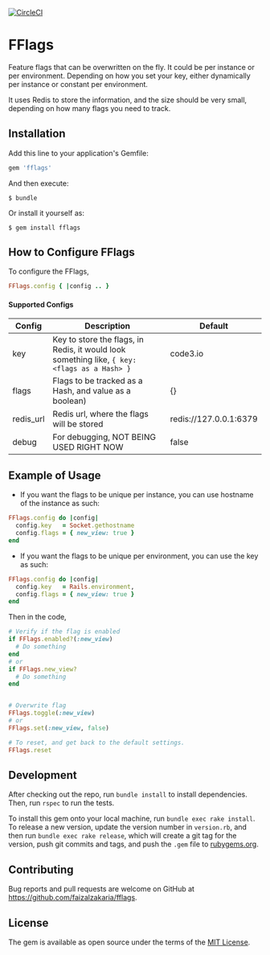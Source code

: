 [![CircleCI](https://circleci.com/gh/faizalzakaria/fflags/tree/master.svg?style=svg)](https://circleci.com/gh/faizalzakaria/fflags/tree/master)

# FFlags

Feature flags that can be overwritten on the fly. It could be per instance or per environment. Depending on how you set your key, either dynamically per instance or constant per environment.

It uses Redis to store the information, and the size should be very small, depending on how many flags you need to track.

## Installation

Add this line to your application's Gemfile:

```ruby
gem 'fflags'
```

And then execute:

    $ bundle

Or install it yourself as:

    $ gem install fflags
    
    
## How to Configure FFlags

To configure the FFlags, 

```ruby
FFlags.config { |config .. }
```

#### Supported Configs

| Config    | Description       | Default |
|-----------|-------------------|---------|
| key       | Key to store the flags, in Redis, it would look something like, `{ key: <flags as a Hash> }` | code3.io |
| flags     | Flags to be tracked as a Hash, and value as a boolean) | {} |
| redis_url | Redis url, where the flags will be stored | redis://127.0.0.1:6379 |
| debug     | For debugging, NOT BEING USED RIGHT NOW | false |

## Example of Usage

- If you want the flags to be unique per instance, you can use hostname of the instance as such:

```ruby
FFlags.config do |config|
  config.key   = Socket.gethostname
  config.flags = { new_view: true }
end
```

- If you want the flags to be unique per environment, you can use the key as such:

```ruby
FFlags.config do |config|
  config.key   = Rails.environment,
  config.flags = { new_view: true }
end
```

Then in the code,

```ruby
# Verify if the flag is enabled
if FFlags.enabled?(:new_view)
  # Do something
end
# or
if FFlags.new_view?
  # Do something
end


# Overwrite flag
FFlags.toggle(:new_view)
# or
FFlags.set(:new_view, false)

# To reset, and get back to the default settings.
FFlags.reset
```

## Development

After checking out the repo, run `bundle install` to install dependencies. Then, run `rspec` to run the tests.

To install this gem onto your local machine, run `bundle exec rake install`. To release a new version, update the version number in `version.rb`, and then run `bundle exec rake release`, which will create a git tag for the version, push git commits and tags, and push the `.gem` file to [rubygems.org](https://rubygems.org).

## Contributing

Bug reports and pull requests are welcome on GitHub at https://github.com/faizalzakaria/fflags.

## License

The gem is available as open source under the terms of the [MIT License](https://opensource.org/licenses/MIT).
